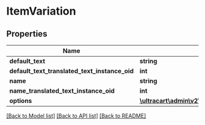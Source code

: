 # ItemVariation

## Properties
Name | Type | Description | Notes
------------ | ------------- | ------------- | -------------
**default_text** | **string** |  | [optional] 
**default_text_translated_text_instance_oid** | **int** |  | [optional] 
**name** | **string** |  | [optional] 
**name_translated_text_instance_oid** | **int** |  | [optional] 
**options** | [**\\ultracart\admin\v2\models\ItemVariationOption[]**](ItemVariationOption.md) |  | [optional] 

[[Back to Model list]](../README.md#documentation-for-models) [[Back to API list]](../README.md#documentation-for-api-endpoints) [[Back to README]](../README.md)


